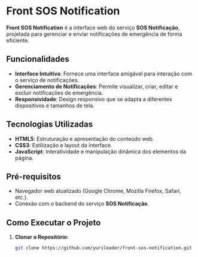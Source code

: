 # Front SOS Notification

**Front SOS Notification** é a interface web do serviço **SOS Notificação**, projetada para gerenciar e enviar notificações de emergência de forma eficiente.

## Funcionalidades

- **Interface Intuitiva**: Fornece uma interface amigável para interação com o serviço de notificações.
- **Gerenciamento de Notificações**: Permite visualizar, criar, editar e excluir notificações de emergência.
- **Responsividade**: Design responsivo que se adapta a diferentes dispositivos e tamanhos de tela.

## Tecnologias Utilizadas

- **HTML5**: Estruturação e apresentação do conteúdo web.
- **CSS3**: Estilização e layout da interface.
- **JavaScript**: Interatividade e manipulação dinâmica dos elementos da página.

## Pré-requisitos

- Navegador web atualizado (Google Chrome, Mozilla Firefox, Safari, etc.).
- Conexão com o backend do serviço **SOS Notificação**.

## Como Executar o Projeto

1. **Clonar o Repositório**:

   ```bash
   git clone https://github.com/yurileader/front-sos-notification.git
